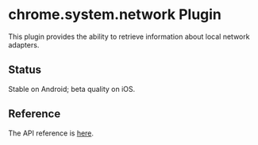 # chrome.system.network Plugin

This plugin provides the ability to retrieve information about local network adapters.

## Status

Stable on Android; beta quality on iOS.

## Reference

The API reference is [here](https://developer.chrome.com/apps/system_network).
